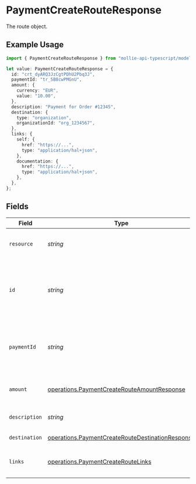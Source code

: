 # PaymentCreateRouteResponse

The route object.

## Example Usage

```typescript
import { PaymentCreateRouteResponse } from "mollie-api-typescript/models/operations";

let value: PaymentCreateRouteResponse = {
  id: "crt_dyARQ3JzCgtPDhU2Pbq3J",
  paymentId: "tr_5B8cwPMGnU",
  amount: {
    currency: "EUR",
    value: "10.00",
  },
  description: "Payment for Order #12345",
  destination: {
    type: "organization",
    organizationId: "org_1234567",
  },
  links: {
    self: {
      href: "https://...",
      type: "application/hal+json",
    },
    documentation: {
      href: "https://...",
      type: "application/hal+json",
    },
  },
};
```

## Fields

| Field                                                                                                                                                                                           | Type                                                                                                                                                                                            | Required                                                                                                                                                                                        | Description                                                                                                                                                                                     | Example                                                                                                                                                                                         |
| ----------------------------------------------------------------------------------------------------------------------------------------------------------------------------------------------- | ----------------------------------------------------------------------------------------------------------------------------------------------------------------------------------------------- | ----------------------------------------------------------------------------------------------------------------------------------------------------------------------------------------------- | ----------------------------------------------------------------------------------------------------------------------------------------------------------------------------------------------- | ----------------------------------------------------------------------------------------------------------------------------------------------------------------------------------------------- |
| `resource`                                                                                                                                                                                      | *string*                                                                                                                                                                                        | :heavy_minus_sign:                                                                                                                                                                              | Indicates the response contains a route object. Will always contain the string `route` for this endpoint.                                                                                       |                                                                                                                                                                                                 |
| `id`                                                                                                                                                                                            | *string*                                                                                                                                                                                        | :heavy_check_mark:                                                                                                                                                                              | The identifier uniquely referring to this route. Mollie assigns this identifier at route creation time. Mollie will always refer to the route by this ID. Example: `crt_dyARQ3JzCgtPDhU2Pbq3J`. | crt_dyARQ3JzCgtPDhU2Pbq3J                                                                                                                                                                       |
| `paymentId`                                                                                                                                                                                     | *string*                                                                                                                                                                                        | :heavy_check_mark:                                                                                                                                                                              | The unique identifier of the payment. For example: `tr_5B8cwPMGnU6qLbRvo7qEZo`. The full payment object can be retrieved via the payment URL in the `_links` object.                            | tr_5B8cwPMGnU                                                                                                                                                                                   |
| `amount`                                                                                                                                                                                        | [operations.PaymentCreateRouteAmountResponse](../../models/operations/paymentcreaterouteamountresponse.md)                                                                                      | :heavy_check_mark:                                                                                                                                                                              | The amount of the route. That amount that will be routed to the specified destination.                                                                                                          |                                                                                                                                                                                                 |
| `description`                                                                                                                                                                                   | *string*                                                                                                                                                                                        | :heavy_check_mark:                                                                                                                                                                              | The description of the route. This description is shown in the reports.                                                                                                                         | Payment for Order #12345                                                                                                                                                                        |
| `destination`                                                                                                                                                                                   | [operations.PaymentCreateRouteDestinationResponse](../../models/operations/paymentcreateroutedestinationresponse.md)                                                                            | :heavy_check_mark:                                                                                                                                                                              | The destination of the route.                                                                                                                                                                   |                                                                                                                                                                                                 |
| `links`                                                                                                                                                                                         | [operations.PaymentCreateRouteLinks](../../models/operations/paymentcreateroutelinks.md)                                                                                                        | :heavy_check_mark:                                                                                                                                                                              | An object with several relevant URLs. Every URL object will contain an `href` and a `type` field.                                                                                               |                                                                                                                                                                                                 |